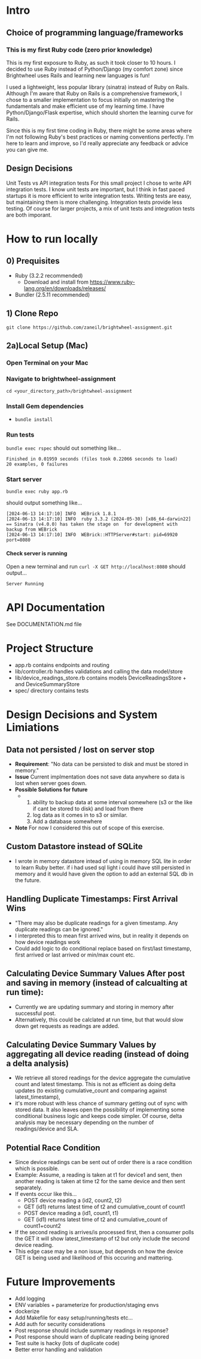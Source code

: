 # Intro
## Choice of programming language/frameworks
### This is my first Ruby code (zero prior knowledge)
This is my first exposure to Ruby, as such it took closer to 10 hours. I decided to use Ruby instead of Python/Django (my comfort zone) since Brightwheel uses Rails and learning new languages is fun!

I used a lightweight, less popular library (sinatra) instead of Ruby on Rails.  Although I'm aware that Ruby on Rails is a comprehensive framework, I chose to a smaller implementation to focus initially on mastering the fundamentals and make efficient use of my learning time. I have Python/Django/Flask expertise, which should shorten the learning curve for Rails. 

Since this is my first time coding in Ruby, there might be some areas where I'm not following Ruby's best practices or naming conventions perfectly. I'm here to learn and improve, so I'd really appreciate any feedback or advice you can give me.

## Design Decisions
Unit Tests vs API integration tests
For this small project I chose to write API integration tests. I know unit tests are important, but I think in fast paced startups it is more efficient to write integration tests.  Writing tests are easy, but maintaining them is more challenging. Integration tests provide less testing. Of course for larger projects, a mix of unit tests and integration tests are both imporant. 


# How to run locally

## 0) Prequisites
- Ruby (3.2.2 recommended)
  - Download and install from https://www.ruby-lang.org/en/downloads/releases/
- Bundler (2.5.11 recommended)

## 1) Clone Repo
`git clone https://github.com/zaneil/brightwheel-assignment.git`

## 2a)Local Setup (Mac)
### Open Terminal on your Mac
### Navigate to brightwheel-assignment
`cd <your_directory_path>/brightwheel-assignment`
### Install Gem dependencies
- `bundle install`

### Run tests
`bundle exec rspec`
should out something like...
```
Finished in 0.01959 seconds (files took 0.22066 seconds to load)
20 examples, 0 failures
```

### Start server
  `bundle exec ruby app.rb`

should output something like... 
```
[2024-06-13 14:17:10] INFO  WEBrick 1.8.1
[2024-06-13 14:17:10] INFO  ruby 3.3.2 (2024-05-30) [x86_64-darwin22]
== Sinatra (v4.0.0) has taken the stage on  for development with backup from WEBrick
[2024-06-13 14:17:10] INFO  WEBrick::HTTPServer#start: pid=69920 port=8080
```

#### Check server is running
Open a new terminal and run
`curl -X GET http://localhost:8080`
should output... 
```
Server Running
```


# API Documentation
See DOCUMENTATION.md file


# Project Structure
- app.rb contains endpoints and routing
- lib/controller.rb handles validations and calling the data model/store
- lib/device_readings_store.rb contains models DeviceReadingsStore + and DeviceSummaryStore
- spec/ directory contains tests


# Design Decisions and System Limiations

## Data not persisted / lost on server stop
- **Requirement**: "No data can be persisted to disk and must be stored in memory."
- **Issue** Current implmentation does not save data anywhere so data is lost when server goes down.
- **Possible Solutions for future**
  - 1) ability to backup data at some interval somewhere (s3 or the like if cant be stored to disk) and load from there
    2) log data as it comes in to s3 or similar.
    3) Add a database somewhere
- **Note** For now I considered this out of scope of this exercise.

## Custom Datastore instead of SQLite
- I wrote in memory datastore intead of using in memory SQL lite in order to learn Ruby better. if i had used sql light i could ihave still persisted in memory and it would have given the option to add an external SQL db in the future. 

## Handling Duplicate Timestamps: First Arrival Wins
- "There may also be duplicate readings for a given timestamp. Any duplicate readings can be ignored." 
- I interpreted this to mean first arrived wins, but in reality it depends on how device readings work 
- Could add logic to do conditional replace based on first/last timestamp, first arrived or last arrived or min/max count etc.

## Calculating Device Summary Values After post and saving in memory (instead of calcualting at run time):
  - Currently we are updating summary and storing in memory after successful post.
  - Alternatively, this could be calclated at run time, but that would slow down get requests as readings are added. 

## Calculating Device Summary Values by aggregating all device reading (instead of doing a delta analysis)
- We retrieve all stored readings for the device aggregate the cumulative count and latest timestamp. This is not as efficient as doing delta updates (to existing cumulative_count and comparing against latest_timestamp),
- it's more robust with less chance of summary getting out of sync with stored data. It also leaves open the possibility of implementing some conditional business logic and keeps code simpler. Of course, delta analysis may be necessary depending on the number of readings/device and SLA.

## Potential Race Condition 
- Since device readings can be sent out of order there is a race condition which is possible.
- Example: Assume, a reading is taken at t1 for device1 and sent, then another reading is taken at time t2 for the same device and then sent separately.
- If events occur like this...
  - POST device reading a (id2, count2, t2)
  - GET (id1) returns latest time of t2 and cumulative_count of count1 
  - POST device reading a (id1, count1, t1)
  - GET (id1) returns latest time of t2 and cumulative_count of count1+count2 
- If the second reading is arrives/is processed first, then a consumer polls the GET it will show latest_timestamp of t2 but only include the second device reading.
- This edge case may be a non issue, but depends on how the device GET is being used and likelihood of this occuring and mattering. 

# Future Improvements
- Add logging
- ENV variables + parameterize for production/staging envs
- dockerize
- Add Makefile for easy setup/running/tests etc...
- Add auth for security considerations
- Post response should include summary readings in response?
- Post response should warn of duplicate reading being ignored
- Test suite is hacky (lots of duplicate code)
- Better error handling and validation
